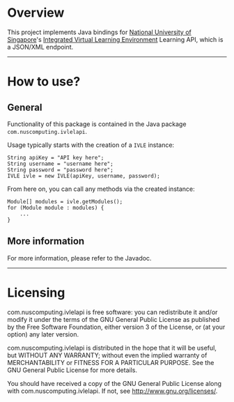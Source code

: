 # Overview

This project implements Java bindings for [National University of Singapore](http://www.nus.edu.sg/)'s
[Integrated Virtual Learning Environment](http://ivle.nus.edu.sg/) Learning API, which is a JSON/XML endpoint.

---

# How to use?

## General

Functionality of this package is contained in the
Java package `com.nuscomputing.ivlelapi`.

Usage typically starts with the creation of a `IVLE` instance:

    String apiKey = "API key here";
    String username = "username here";
    String password = "password here";
    IVLE ivle = new IVLE(apiKey, username, password);

From here on, you can call any methods via the created instance:

    Module[] modules = ivle.getModules();
    for (Module module : modules) {
        ...
    }

## More information

For more information, please refer to the Javadoc.

---

# Licensing

com.nuscomputing.ivlelapi is free software: you can redistribute it and/or modify
it under the terms of the GNU General Public License as published by the Free Software
Foundation, either version 3 of the License, or (at your option) any later version.

com.nuscomputing.ivlelapi is distributed in the hope that it will be useful, but
WITHOUT ANY WARRANTY; without even the implied warranty of MERCHANTABILITY or FITNESS 
FOR A PARTICULAR PURPOSE. See the GNU General Public License for more details.

You should have received a copy of the GNU General Public License along with 
com.nuscomputing.ivlelapi. If not, see <http://www.gnu.org/licenses/>.

